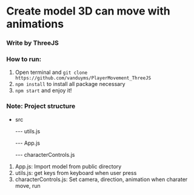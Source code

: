 # Create model 3D can move with animations

### Write by ThreeJS

### How to run:
1. Open terminal and `git clone https://github.com/vanduyms/PlayerMovement_ThreeJS`
2. `npm install` to install all package necessary
3. `npm start` and enjoy it!


### Note: Project structure
- src

  --- utils.js
  
  --- App.js
  
  --- characterControls.js

1. App.js: Import model from public directory
1. utils.js: get keys from keyboard when user press
2. characterControls.js: Set camera, direction, animation when charater move, run
